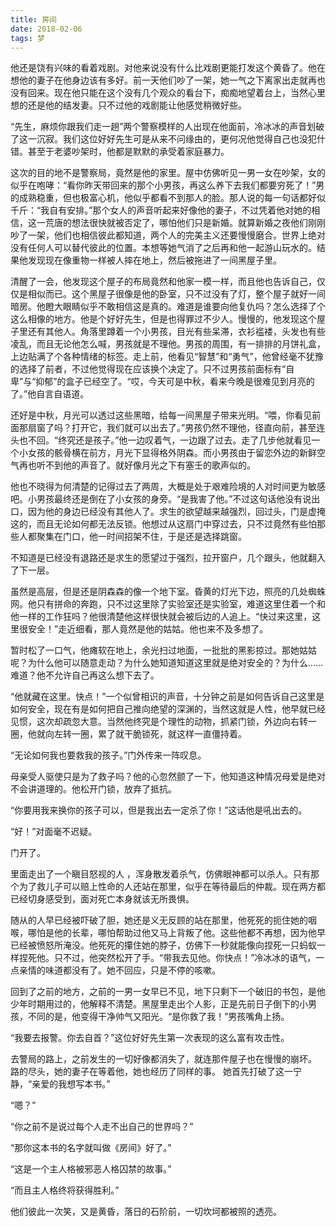 ```yaml
---
title: 房间
date: 2018-02-06
tags: 梦
---
```


他还是饶有兴味的看着戏剧。对他来说没有什么比戏剧更能打发这个黄昏了。他在想他的妻子在他身边该有多好。前一天他们吵了一架，她一气之下离家出走就再也没有回来。现在他只能在这个没有几个观众的看台下，痴痴地望着台上，当然心里想的还是他的结发妻。只不过他的戏剧能让他感觉稍微好些。

“先生，麻烦你跟我们走一趟”两个警察模样的人出现在他面前，冷冰冰的声音划破了这一沉寂。我们这位好好先生可是从来不问缘由的，更何况他觉得自己也没犯什错。甚至于老婆吵架时，他都是默默的承受着家庭暴力。

<!--more-->

这次的目的地不是警察局，竟然是他的家里。屋中仿佛听见一男一女在吵架，女的似乎在咆哮：“看你昨天带回来的那个小男孩，再这么养下去我们都要穷死了！”男的成熟稳重，但也极富心机，他似乎都看不到那人的脸。那人说的每一句话都好似千斤：“我自有安排。”那个女人的声音听起来好像他的妻子，不过凭着他对她的相信，这一荒唐的想法很快就被否定了，哪怕他们只是新婚。就算新婚之夜他们刚刚吵了一架，他们也相信彼此都知道，两个人的完美主义还要慢慢磨合。世界上绝对没有任何人可以替代彼此的位置。本想等她气消了之后再和他一起游山玩水的。结果他发现现在像重物一样被人摔在地上，然后被拖进了一间黑屋子里。

清醒了一会，他发现这个屋子的布局竟然和他家一模一样，而且他也告诉自己，仅仅是相似而已。这个黑屋子很像是他的卧室，只不过没有了灯，整个屋子就好一间暗房。他瞪大眼睛似乎不敢相信这是真的。难道是谁要向他复仇吗？怎么选择了个这么相像的地方。他是个好好先生，但是也得罪过不少人。慢慢的，他发现这个屋子里还有其他人。角落里蹲着一个小男孩，目光有些呆滞，衣衫褴褛，头发也有些凌乱，而且无论他怎么喊，男孩就是不理他。男孩的周围，有一排排的月饼礼盒，上边贴满了个各种情绪的标签。走上前，他看见“智慧”和“勇气”，他曾经毫不犹豫的选择了前者，不过他觉得现在应该换个决定了。只不过男孩前面标有“自卑”与“抑郁”的盒子已经空了。“哎，今天可是中秋，看来今晚是很难见到月亮的了。”他自言自语道。

还好是中秋，月光可以透过这些黑暗，给每一间黑屋子带来光明。“喂，你看见前面那扇窗了吗？打开它，我们就可以出去了。”男孩仍然不理他，径直向前，甚至连头也不回。“终究还是孩子。”他一边叹着气，一边跟了过去。走了几步他就看见一个小女孩的骸骨横在前方，月光下显得格外阴森。而小男孩由于留恋外边的新鲜空气再也听不到他的声音了。就好像月光之下有塞壬的歌声似的。

他也不晓得为何清楚的记得过去了两周，大概是处于艰难险境的人对时间更为敏感吧。小男孩最终还是倒在了小女孩的身旁。“是我害了他。”不过这句话他没有说出口，因为他的身边已经没有其他人了。求生的欲望越来越强烈，回过头，门是虚掩这的，而且无论如何都无法反锁。他想过从这扇门中穿过去，只不过竟然有些怕那些人都聚集在门口，他一时间招架不住，于是还是选择跳窗。

不知道是已经没有退路还是求生的愿望过于强烈，拉开窗户，几个跟头，他就翻入了下一层。

虽然是高层，但是还是阴森森的像一个地下室。昏黄的灯光下边，照亮的几处蜘蛛网。他只有拼命的奔跑，只不过这里除了实验室还是实验室，难道这里住着一个和他一样的工作狂吗？他很清楚他这样很快就会被后边的人追上。“快过来这里，这里很安全！”走近细看，那人竟然是他的姑姑。他也来不及多想了。

暂时松了一口气，他瘫软在地上，余光扫过地面，一批批的黑影掠过。那她姑姑呢？为什么他可以随意走动？为什么她知道知道这里就是绝对安全的？为什么……难道？他不允许自己再这么想下去了。

“他就藏在这里。快点！”一个似曾相识的声音，十分钟之前是如何告诉自己这里是如何安全，现在有是如何把自己推向绝望的深渊的，当然这就是人性，他早就已经见惯，这次却疏忽大意。当然他终究是个理性的动物，抓紧门锁，外边向右转一圈，他就向左转一圈，累了就干脆锁死，就这样一直僵持着。

“无论如何我也要救我的孩子。”门外传来一阵叹息。

母亲受人驱使只是为了救子吗？他的心忽然颤了一下，他知道这种情况母爱是绝对不会讲道理的。他松开门锁，放弃了抵抗。

“你要用我来换你的孩子可以，但是我出去一定杀了你！”这话他是吼出去的。

“好！”对面毫不迟疑。

门开了。

里面走出了一个瞋目怒视的人 ，浑身散发着杀气，仿佛眼神都可以杀人。只有那个为了救儿子可以赔上性命的人还站在那里，似乎在等待最后的仲裁。现在两方都已经切身感受到，面对死亡本身就该无所畏惧。

随从的人早已经被吓破了胆，她还是义无反顾的站在那里，他死死的扼住她的咽喉，哪怕是他的长辈，哪怕帮助过他又马上背叛了他。这些他都不再想，因为他早已经被愤怒所淹没。他死死的攥住她的脖子，仿佛下一秒就能像向捏死一只蚂蚁一样捏死他。只不过，他突然松开了手。“带我去见他。你快点！”冷冰冰的语气，一点亲情的味道都没有了。她不回应，只是不停的咳嗽。

回到了之前的地方，之前的一男一女早已不见，地下只剩下一个破旧的书包，是他少年时期用过的，他解释不清楚。黑屋里走出个人影，正是先前日子倒下的小男孩，不同的是，他变得干净帅气又阳光。“是你救了我！”男孩嘴角上扬。

“我要去报警。你去自首？”这位好好先生第一次表现的这么富有攻击性。

去警局的路上，之前发生的一切好像都消失了，就连那件屋子也在慢慢的崩坏。
路的尽头，她的妻子在等着他，她也经历了同样的事。
她首先打破了这一宁静，“亲爱的我想写本书。”

“嗯？”

“你之前不是说过每个人走不出自己的世界吗？”

“那你这本书的名字就叫做《房间》好了。”

“这是一个主人格被邪恶人格囚禁的故事。”

“而且主人格终将获得胜利。”

他们彼此一次笑，又是黄昏，落日的石阶前，一切坎坷都被照的透亮。